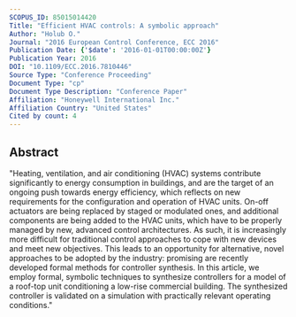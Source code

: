 ```yaml
---
SCOPUS_ID: 85015014420
Title: "Efficient HVAC controls: A symbolic approach"
Author: "Holub O."
Journal: "2016 European Control Conference, ECC 2016"
Publication Date: {'$date': '2016-01-01T00:00:00Z'}
Publication Year: 2016
DOI: "10.1109/ECC.2016.7810446"
Source Type: "Conference Proceeding"
Document Type: "cp"
Document Type Description: "Conference Paper"
Affiliation: "Honeywell International Inc."
Affiliation Country: "United States"
Cited by count: 4
---
```


## Abstract
"Heating, ventilation, and air conditioning (HVAC) systems contribute significantly to energy consumption in buildings, and are the target of an ongoing push towards energy efficiency, which reflects on new requirements for the configuration and operation of HVAC units. On-off actuators are being replaced by staged or modulated ones, and additional components are being added to the HVAC units, which have to be properly managed by new, advanced control architectures. As such, it is increasingly more difficult for traditional control approaches to cope with new devices and meet new objectives. This leads to an opportunity for alternative, novel approaches to be adopted by the industry: promising are recently developed formal methods for controller synthesis. In this article, we employ formal, symbolic techniques to synthesize controllers for a model of a roof-top unit conditioning a low-rise commercial building. The synthesized controller is validated on a simulation with practically relevant operating conditions."
